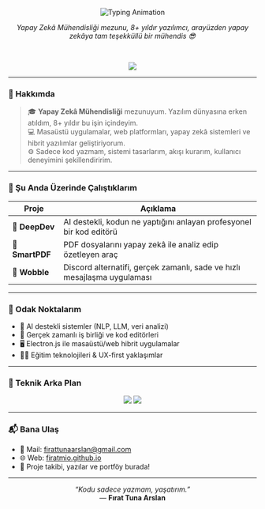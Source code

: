 <p align="center">
  <img src="https://readme-typing-svg.herokuapp.com?font=Fira+Code&size=32&duration=2500&pause=800&color=FFFFFF&center=true&vCenter=true&width=900&lines=Merhaba,+ben+Fırat+👋" alt="Typing Animation" />
</p>

<p align="center">
  <i>Yapay Zekâ Mühendisliği mezunu, 8+ yıldır yazılımcı, arayüzden yapay zekâya tam teşekküllü bir mühendis 😎</i>
</p>

<br/>

<p align="center">
  <img src="https://skillicons.dev/icons?i=python,js,ts,nodejs,react,next,electron,firebase,mysql,postgresql,django,mongodb,css,tailwind,git,github,vscode&perline=9" />
</p>

---

### 🧠 Hakkımda

> 🎓 **Yapay Zekâ Mühendisliği** mezunuyum. Yazılım dünyasına erken atıldım, 8+ yıldır bu işin içindeyim.<br>
> 💻 Masaüstü uygulamalar, web platformları, yapay zekâ sistemleri ve hibrit yazılımlar geliştiriyorum.<br>
> ⚙️ Sadece kod yazmam, sistemi tasarlarım, akışı kurarım, kullanıcı deneyimini şekillendiririm.

---

### 🔭 Şu Anda Üzerinde Çalıştıklarım

| Proje | Açıklama |
|-------|----------|
| 🧠 **DeepDev** | AI destekli, kodun ne yaptığını anlayan profesyonel bir kod editörü |
| 📂 **SmartPDF** | PDF dosyalarını yapay zekâ ile analiz edip özetleyen araç |
| 💬 **Wobble** | Discord alternatifi, gerçek zamanlı, sade ve hızlı mesajlaşma uygulaması |

---

### 🎯 Odak Noktalarım

- 🤖 AI destekli sistemler (NLP, LLM, veri analizi)
- 🧩 Gerçek zamanlı iş birliği ve kod editörleri
- 🖥️ Electron.js ile masaüstü/web hibrit uygulamalar
- 🧑‍🏫 Eğitim teknolojileri & UX-first yaklaşımlar

---

### 💼 Teknik Arka Plan

<p align="center">
  <img src="https://github-readme-stats.vercel.app/api/top-langs/?username=firatmio&layout=compact&theme=transparent&hide_border=true" />
  <img src="https://github-readme-stats.vercel.app/api?username=firatmio&show_icons=true&theme=transparent&hide_border=true" />
</p>

---

### 📬 Bana Ulaş

- 💌 Mail: [firattunaarslan@gmail.com](mailto:firattunaarslan@gmail.com)
- 🌐 Web: [firatmio.github.io](https://firatmio.github.io)
- 🧠 Proje takibi, yazılar ve portföy burada!

---

<p align="center">
  <i>“Kodu sadece yazmam, yaşatırım.”</i>  
  <br/>
  — <strong>Fırat Tuna Arslan</strong>
</p>
